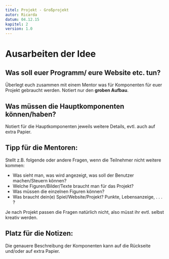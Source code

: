 ```yaml
---
titel: Projekt - Großprojekt
autor: Ricarda
datum: 04.12.15
kapitel: 2
version: 1.0
---
```



# Ausarbeiten der Idee

## Was soll euer Programm/ eure Website etc. tun?

Überlegt euch zusammen mit einem Mentor was für Komponenten für euer Projekt gebraucht werden. Notiert nur den **groben Aufbau**.


## Was müssen die Hauptkomponenten können/haben?

Notiert für die Hauptkomponenten jeweils weitere Details, evtl. auch auf extra Papier.


## Tipp für die Mentoren:

Stellt z.B. folgende oder andere Fragen, wenn die Teilnehmer nicht weitere kommen:

* Was sieht man, was wird angezeigt, was soll der Benutzer machen/Steuern können?  
* Welche Figuren/Bilder/Texte braucht man für das Projekt?  
* Was müssen die einzelnen Figuren können?  
* Was braucht dein(e) Spiel/Website/Projekt? Punkte, Lebensanzeige, . . . ?

Je nach Projekt passen die Fragen natürlich nicht, also müsst ihr evtl. selbst kreativ werden.

## Platz für die Notizen:
Die genauere Beschreibung der Komponenten kann auf die Rückseite und/oder auf extra Papier. 

